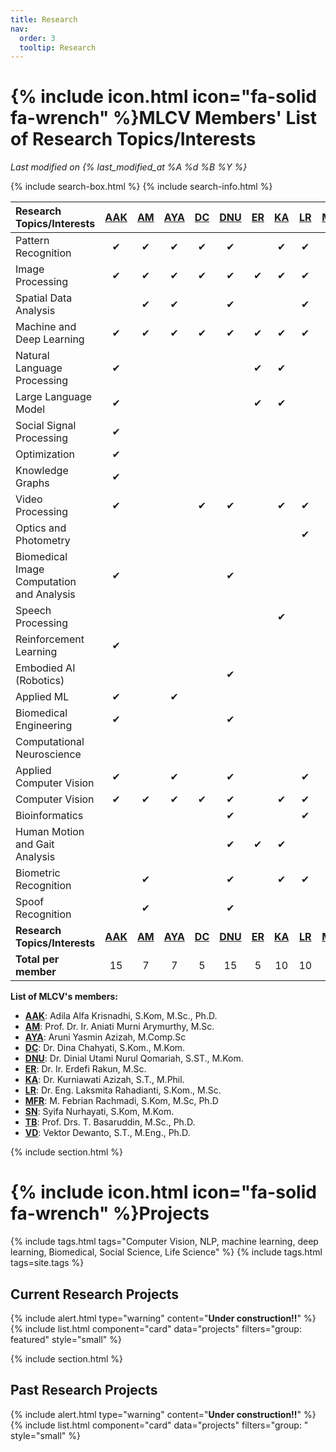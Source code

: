 ```yaml
---
title: Research
nav:
  order: 3
  tooltip: Research
---
```


# {% include icon.html icon="fa-solid fa-wrench" %}MLCV Members' List of Research Topics/Interests

_Last modified on {% last_modified_at %A %d %B %Y %}_

{% include search-box.html %}
{% include search-info.html %}


| Research Topics/Interests | [AAK](../members/adila-krisnadhi.html) | [AM](../members/aniati-murni.html) | [AYA](../members/aruni-azizah.html) | [DC](../members/dina-chahyati.html) | [DNU](../members/dinial-utami.html) | [ER](../members/erdefi-rakun.html) | [KA](../members/kurniawati-azizah.html) | [LR](../members/laksmita-rahadianti.html) | [MFR](../members/febrian-rachmadi.html) | NF | [SN](../members/syifa-nurhayati.html) | [TB](../members/t-basaruddin.html) | [VD](../members/vektor-dewanto.html) | Total
| :---- | :----: | :----: | :----: | :----: | :----: | :----: | :----: | :----: | :----: | :----: | :----: | :----: |:----: | :----: |
| Pattern Recognition | <span>&#x2714;</span> | <span>&#x2714;</span> | <span>&#x2714;</span> |   <span>&#x2714;</span> | <span>&#x2714;</span> |   | <span>&#x2714;</span> |   <span>&#x2714;</span> | <span>&#x2714;</span> |   |   |   <span>&#x2714;</span> | <span>&#x2714;</span> | 10
| Image Processing  | <span>&#x2714;</span> | <span>&#x2714;</span> | <span>&#x2714;</span> |   <span>&#x2714;</span> | <span>&#x2714;</span> | <span>&#x2714;</span> | <span>&#x2714;</span> |   <span>&#x2714;</span> | <span>&#x2714;</span> |   |   |   <span>&#x2714;</span> |   | 10
| Spatial Data Analysis |   | <span>&#x2714;</span> | <span>&#x2714;</span> |     | <span>&#x2714;</span> |   |   |   <span>&#x2714;</span> | <span>&#x2714;</span> |   |   |     |   | 5
| Machine and Deep Learning | <span>&#x2714;</span> | <span>&#x2714;</span> | <span>&#x2714;</span> |   <span>&#x2714;</span> | <span>&#x2714;</span> | <span>&#x2714;</span> | <span>&#x2714;</span> |   <span>&#x2714;</span> | <span>&#x2714;</span> | <span>&#x2714;</span> | <span>&#x2714;</span> |   <span>&#x2714;</span> | <span>&#x2714;</span> | 13
| Natural Language Processing  | <span>&#x2714;</span> |   |   |    |   | <span>&#x2714;</span> | <span>&#x2714;</span> |   |    |    |   |    |   | 3
| Large Language Model  | <span>&#x2714;</span> |   |   |    |   | <span>&#x2714;</span> | <span>&#x2714;</span> |   | <span>&#x2714;</span> |   |   |    |   | 4
| Social Signal Processing  | <span>&#x2714;</span> |    |   |    |    |    |   |    |    |   |   |   <span>&#x2714;</span> |   | 2
| Optimization  | <span>&#x2714;</span> |    |   |    |    |    |   |    |    |   |   |   <span>&#x2714;</span> | <span>&#x2714;</span> | 4
| Knowledge Graphs  | <span>&#x2714;</span> |    |   |    |    |    |   |    |    |   |   |     |   | 1
| Video Processing  | <span>&#x2714;</span> |   |   |   <span>&#x2714;</span> | <span>&#x2714;</span> |   | <span>&#x2714;</span> | <span>&#x2714;</span> | <span>&#x2714;</span> |   |   |   |   | 6
| Optics and Photometry  |   |   |   |   |   |   |   |   <span>&#x2714;</span> |   |   |   |   |   | 1
| Biomedical Image Computation and Analysis  | <span>&#x2714;</span> |   |   |   | <span>&#x2714;</span> |   |   |   | <span>&#x2714;</span> |   | <span>&#x2714;</span> |     |   | 4
| Speech Processing  |   |   |   |   |   |   | <span>&#x2714;</span> |   |   |   |   |   |   | 1
| Reinforcement Learning  | <span>&#x2714;</span> |   |   |   |   |   |   |   | <span>&#x2714;</span> |   |   |   | <span>&#x2714;</span> | 3
| Embodied AI (Robotics)  |   |   |   |   | <span>&#x2714;</span> |   |   |   |   |   |   |   | <span>&#x2714;</span> | 2
| Applied ML  | <span>&#x2714;</span> |   | <span>&#x2714;</span> |   |   |   |   |   | <span>&#x2714;</span> | <span>&#x2714;</span> |   |   <span>&#x2714;</span> | <span>&#x2714;</span> | 6
| Biomedical Engineering  | <span>&#x2714;</span> |   |   |   | <span>&#x2714;</span> |    |   |   | <span>&#x2714;</span> | <span>&#x2714;</span> |   |   |   | 4
| Computational Neuroscience  |   |   |   |   |   |   |   |   | <span>&#x2714;</span> | <span>&#x2714;</span> |    |   |   | 2
| Applied Computer Vision  | <span>&#x2714;</span> |   | <span>&#x2714;</span> |   | <span>&#x2714;</span> |   |   | <span>&#x2714;</span> | <span>&#x2714;</span> |   |   |     |   | 5
| Computer Vision  | <span>&#x2714;</span> | <span>&#x2714;</span> | <span>&#x2714;</span> |   <span>&#x2714;</span> | <span>&#x2714;</span> |   | <span>&#x2714;</span> | <span>&#x2714;</span> | <span>&#x2714;</span> |   |   |   <span>&#x2714;</span> |   | 9
| Bioinformatics  |   |   |   |   | <span>&#x2714;</span> |   |   | <span>&#x2714;</span> | <span>&#x2714;</span> |   |   | <span>&#x2714;</span> | <span>&#x2714;</span> | 5
| Human Motion and Gait Analysis |   |   |   |   | <span>&#x2714;</span> | <span>&#x2714;</span> | <span>&#x2714;</span> |   | <span>&#x2714;</span> |   |   | <span>&#x2714;</span> |   | 5
| Biometric Recognition  |   | <span>&#x2714;</span> |   |   | <span>&#x2714;</span> |   | <span>&#x2714;</span> | <span>&#x2714;</span> |   |   |   |<span>&#x2714;</span> |   | 5
| Spoof Recognition  |   | <span>&#x2714;</span> |   |   | <span>&#x2714;</span> |   |   |   |   |   |   |   |   | 2
| **Research Topics/Interests** | [**AAK**](../members/adila-krisnadhi.html) | [**AM**](../members/aniati-murni.html) | [**AYA**](../members/aruni-azizah.html) | [**DC**](../members/dina-chahyati.html) | [**DNU**](../members/dinial-utami.html) | [**ER**](../members/erdefi-rakun.html) | [**KA**](../members/kurniawati-azizah.html) | [**LR**](../members/laksmita-rahadianti.html) | [**MFR**](../members/febrian-rachmadi.html) | **NF** | [**SN**](../members/syifa-nurhayati.html) | [**TB**](../members/t-basaruddin.html) | [**VD**](../members/vektor-dewanto.html) | **Total**
| **Total per member** | 15 | 7 | 7 | 5 | 15 | 5 | 10 | 10 | 15 | 4 | 3 | 9 | 7 | 

**List of MLCV's members:**
- [**AAK**](../members/adila-krisnadhi.html): Adila Alfa Krisnadhi, S.Kom, M.Sc., Ph.D.
- [**AM**](../members/aniati-murni.html): Prof. Dr. Ir. Aniati Murni Arymurthy, M.Sc.
- [**AYA**](../members/aruni-azizah.html): Aruni Yasmin Azizah, M.Comp.Sc
- [**DC**](../members/dina-chahyati.html): Dr. Dina Chahyati, S.Kom., M.Kom.
- [**DNU**](../members/dinial-utami.html): Dr. Dinial Utami Nurul Qomariah, S.ST., M.Kom.
- [**ER**](../members/erdefi-rakun.html): Dr. Ir. Erdefi Rakun, M.Sc.
- [**KA**](../members/kurniawati-azizah.html): Dr. Kurniawati Azizah, S.T., M.Phil.
- [**LR**](../members/laksmita-rahadianti.html): Dr. Eng. Laksmita Rahadianti, S.Kom., M.Sc.
- [**MFR**](../members/febrian-rachmadi.html): M. Febrian Rachmadi, S.Kom, M.Sc, Ph.D
- [**SN**](../members/syifa-nurhayati.html): Syifa Nurhayati, S.Kom, M.Kom.
- [**TB**](../members/t-basaruddin.html): Prof. Drs. T. Basaruddin, M.Sc., Ph.D.
- [**VD**](../members/vektor-dewanto.html): Vektor Dewanto, S.T., M.Eng., Ph.D.

{% include section.html %}

# {% include icon.html icon="fa-solid fa-wrench" %}Projects

{% include tags.html tags="Computer Vision, NLP, machine learning, deep learning, Biomedical, Social Science, Life Science" %}
{% include tags.html tags=site.tags %}

## Current Research Projects
{% include alert.html type="warning" content="**Under construction!!**" %}
{% include list.html component="card" data="projects" filters="group: featured" style="small" %}

{% include section.html %}
## Past Research Projects
{% include alert.html type="warning" content="**Under construction!!**" %}
{% include list.html component="card" data="projects" filters="group: " style="small" %}
